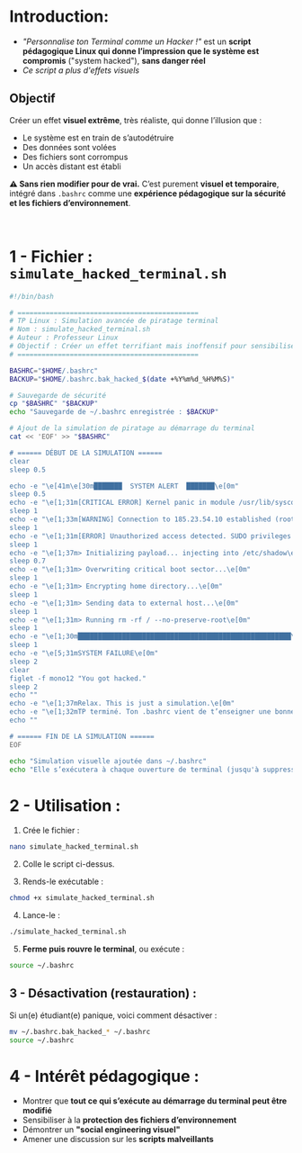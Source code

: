 

# Introduction:

- *"Personnalise ton Terminal comme un Hacker !"* est un **script pédagogique Linux qui donne l’impression que le système est compromis** ("system hacked"), **sans danger réel**
- *Ce script a plus d'effets visuels*



## Objectif
Créer un effet **visuel extrême**, très réaliste, qui donne l’illusion que :
- Le système est en train de s’autodétruire
- Des données sont volées
- Des fichiers sont corrompus
- Un accès distant est établi

**⚠️ Sans rien modifier pour de vrai.** C’est purement **visuel et temporaire**, intégré dans `.bashrc` comme une **expérience pédagogique sur la sécurité et les fichiers d’environnement**.


<br/>

# 1 - Fichier : `simulate_hacked_terminal.sh`

```bash
#!/bin/bash

# =============================================
# TP Linux : Simulation avancée de piratage terminal
# Nom : simulate_hacked_terminal.sh
# Auteur : Professeur Linux
# Objectif : Créer un effet terrifiant mais inoffensif pour sensibiliser à la sécurité
# =============================================

BASHRC="$HOME/.bashrc"
BACKUP="$HOME/.bashrc.bak_hacked_$(date +%Y%m%d_%H%M%S)"

# Sauvegarde de sécurité
cp "$BASHRC" "$BACKUP"
echo "Sauvegarde de ~/.bashrc enregistrée : $BACKUP"

# Ajout de la simulation de piratage au démarrage du terminal
cat << 'EOF' >> "$BASHRC"

# ====== DÉBUT DE LA SIMULATION ======
clear
sleep 0.5

echo -e "\e[41m\e[30m███████  SYSTEM ALERT  ███████\e[0m"
sleep 0.5
echo -e "\e[1;31m[CRITICAL ERROR] Kernel panic in module /usr/lib/syscore\e[0m"
sleep 1
echo -e "\e[1;33m[WARNING] Connection to 185.23.54.10 established (root@yourhost)...\e[0m"
sleep 1
echo -e "\e[1;31m[ERROR] Unauthorized access detected. SUDO privileges escalated.\e[0m"
sleep 1
echo -e "\e[1;37m> Initializing payload... injecting into /etc/shadow\e[0m"
sleep 0.7
echo -e "\e[1;31m> Overwriting critical boot sector...\e[0m"
sleep 1
echo -e "\e[1;31m> Encrypting home directory...\e[0m"
sleep 1
echo -e "\e[1;31m> Sending data to external host...\e[0m"
sleep 1
echo -e "\e[1;31m> Running rm -rf / --no-preserve-root\e[0m"
sleep 1
echo -e "\e[1;30m█████████████████████████████████████████████████████\e[0m"
sleep 1
echo -e "\e[5;31mSYSTEM FAILURE\e[0m"
sleep 2
clear
figlet -f mono12 "You got hacked."
sleep 2
echo ""
echo -e "\e[1;37mRelax. This is just a simulation.\e[0m"
echo -e "\e[1;32mTP terminé. Ton .bashrc vient de t’enseigner une bonne leçon de sécurité.\e[0m"
echo ""

# ====== FIN DE LA SIMULATION ======
EOF

echo "Simulation visuelle ajoutée dans ~/.bashrc"
echo "Elle s’exécutera à chaque ouverture de terminal (jusqu'à suppression)"
```


# 2 - Utilisation :

1. Crée le fichier :
```bash
nano simulate_hacked_terminal.sh
```

2. Colle le script ci-dessus.

3. Rends-le exécutable :
```bash
chmod +x simulate_hacked_terminal.sh
```

4. Lance-le :
```bash
./simulate_hacked_terminal.sh
```

5. **Ferme puis rouvre le terminal**, ou exécute :
```bash
source ~/.bashrc
```



## 3 - Désactivation (restauration) :

Si un(e) étudiant(e) panique, voici comment désactiver :

```bash
mv ~/.bashrc.bak_hacked_* ~/.bashrc
source ~/.bashrc
```


# 4 -  Intérêt pédagogique :

- Montrer que **tout ce qui s’exécute au démarrage du terminal peut être modifié**
- Sensibiliser à la **protection des fichiers d’environnement**
- Démontrer un **"social engineering visuel"**
- Amener une discussion sur les **scripts malveillants**


